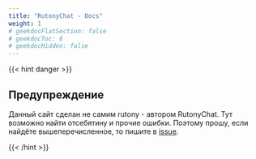 ```yaml
---
title: "RutonyChat - Docs"
weight: 1
# geekdocFlatSection: false
# geekdocToc: 6
# geekdocHidden: false
---
```


{{< hint danger >}}

## Предупреждение

Данный сайт сделан не самим rutony - автором RutonyChat. Тут возможно найти отсебятину и прочие ошибки. Поэтому прошу, если найдёте вышеперечисленное, то пишите в [issue](https://github.com/compico/rutonychat-docs/issues).

{{< /hint >}}
